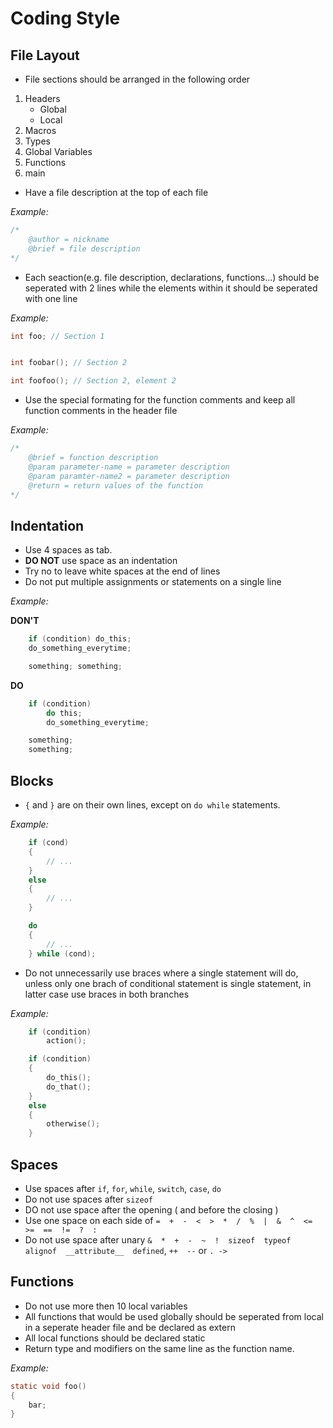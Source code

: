 # Coding Style

## File Layout

* File sections should be arranged in the following order
1. Headers
    * Global
    * Local
2. Macros
3. Types
4. Global Variables
5. Functions
6. main

* Have a file description at the top of each file

*Example:*

```C
/*
    @author = nickname
    @brief = file description
*/
```

* Each seaction(e.g. file description, declarations, functions...) should be seperated with 2 lines while the elements within it should be seperated with one line

*Example:*

```C
int foo; // Section 1


int foobar(); // Section 2

int foofoo(); // Section 2, element 2
```

* Use the special formating for the function comments and keep all function comments in the header file

*Example:*

```C
/*
    @brief = function description
    @param parameter-name = parameter description
    @param paramter-name2 = parameter description
    @return = return values of the function
*/
```

## Indentation

* Use 4 spaces as tab.
* **DO NOT** use space as an indentation
* Try no to leave white spaces at the end of lines
* Do not put multiple assignments or statements on a single line

*Example:*

**DON'T**
```C
    if (condition) do_this;
    do_something_everytime;

    something; something;
```
**DO**
```C
    if (condition)
        do this;
        do_something_everytime;

    something;
    something;
```

## Blocks

* `{` and `}` are on their own lines, except on `do while` statements.

*Example:*

```C
    if (cond)
    {
        // ...
    }
    else
    {
        // ...
    }

    do
    {
        // ...
    } while (cond);
```

* Do not unnecessarily use braces where a single statement will do, unless only one brach of conditional statement is single statement, in latter case use braces in both branches

*Example:*

```C
    if (condition)
        action();

    if (condition)
    {
        do_this();
        do_that();
    }
    else
    {
        otherwise();
    }
```

## Spaces

* Use spaces after `if`, `for`, `while`, `switch`, `case`, `do`
* Do not use spaces after `sizeof`
* DO not use space after the opening ( and before the closing )
* Use one space on each side of `=  +  -  <  >  *  /  %  |  &  ^  <=  >=  ==  !=  ?  :`
* Do not use space after unary `&  *  +  -  ~  !  sizeof  typeof  alignof  __attribute__  defined`, `++  --` or `. ->`

## Functions

* Do not use more then 10 local variables
* All functions that would be used globally should be seperated from local in a seperate header file and be declared as extern
* All local functions should be declared static
* Return type and modifiers on the same line as the function name.

*Example:*

```C
static void foo()
{
    bar;
}
```